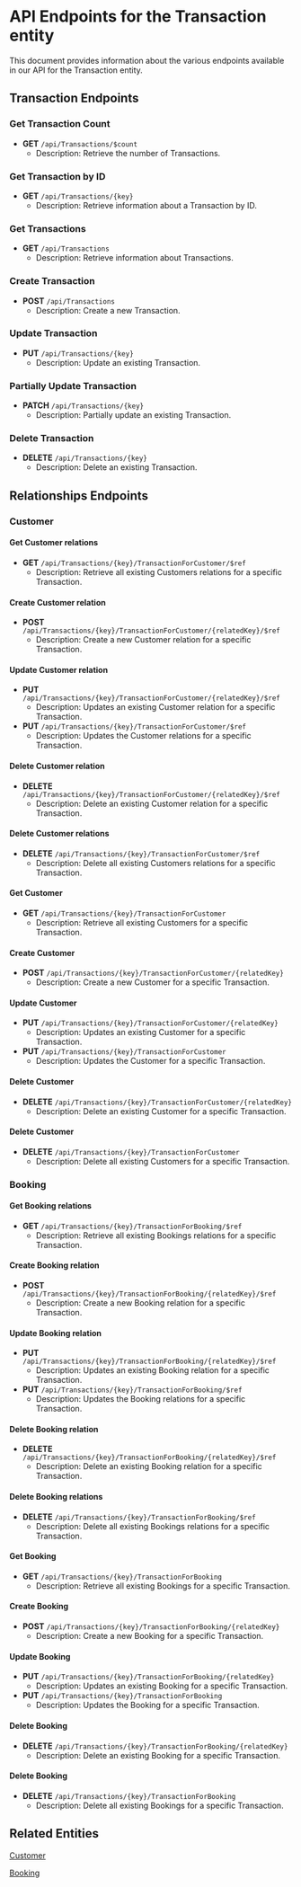 # API Endpoints for the Transaction entity

This document provides information about the various endpoints available in our API for the Transaction entity.

## Transaction Endpoints

### Get Transaction Count
- **GET** `/api/Transactions/$count`
  - Description: Retrieve the number of Transactions.

### Get Transaction by ID
- **GET** `/api/Transactions/{key}`
  - Description: Retrieve information about a Transaction by ID.
  
### Get Transactions
- **GET** `/api/Transactions`
  - Description: Retrieve information about Transactions.

### Create Transaction
- **POST** `/api/Transactions`
  - Description: Create a new Transaction.

### Update Transaction
- **PUT** `/api/Transactions/{key}`
  - Description: Update an existing Transaction.

### Partially Update Transaction
- **PATCH** `/api/Transactions/{key}`
  - Description: Partially update an existing Transaction.
 
### Delete Transaction
- **DELETE** `/api/Transactions/{key}`
  - Description: Delete an existing Transaction.

## Relationships Endpoints

### Customer

#### Get Customer relations
- **GET** `/api/Transactions/{key}/TransactionForCustomer/$ref`
  - Description: Retrieve all existing Customers relations for a specific Transaction.
  
#### Create Customer relation
- **POST** `/api/Transactions/{key}/TransactionForCustomer/{relatedKey}/$ref`
  - Description: Create a new Customer relation for a specific Transaction.
  
#### Update Customer relation
- **PUT** `/api/Transactions/{key}/TransactionForCustomer/{relatedKey}/$ref`
  - Description: Updates an existing Customer relation for a specific Transaction.
- **PUT** `/api/Transactions/{key}/TransactionForCustomer/$ref`
  - Description: Updates the Customer relations for a specific Transaction.

#### Delete Customer relation
- **DELETE** `/api/Transactions/{key}/TransactionForCustomer/{relatedKey}/$ref`
  - Description: Delete an existing Customer relation for a specific Transaction.

#### Delete Customer relations
- **DELETE** `/api/Transactions/{key}/TransactionForCustomer/$ref`
  - Description: Delete all existing Customers relations for a specific Transaction.

#### Get Customer
- **GET** `/api/Transactions/{key}/TransactionForCustomer`
  - Description: Retrieve all existing Customers for a specific Transaction.
  
#### Create Customer
- **POST** `/api/Transactions/{key}/TransactionForCustomer/{relatedKey}`
  - Description: Create a new Customer for a specific Transaction.
  
#### Update Customer
- **PUT** `/api/Transactions/{key}/TransactionForCustomer/{relatedKey}`
  - Description: Updates an existing Customer for a specific Transaction.
- **PUT** `/api/Transactions/{key}/TransactionForCustomer`
  - Description: Updates the Customer for a specific Transaction.

#### Delete Customer
- **DELETE** `/api/Transactions/{key}/TransactionForCustomer/{relatedKey}`
  - Description: Delete an existing Customer for a specific Transaction.

#### Delete Customer
- **DELETE** `/api/Transactions/{key}/TransactionForCustomer`
  - Description: Delete all existing Customers for a specific Transaction.

### Booking

#### Get Booking relations
- **GET** `/api/Transactions/{key}/TransactionForBooking/$ref`
  - Description: Retrieve all existing Bookings relations for a specific Transaction.
  
#### Create Booking relation
- **POST** `/api/Transactions/{key}/TransactionForBooking/{relatedKey}/$ref`
  - Description: Create a new Booking relation for a specific Transaction.
  
#### Update Booking relation
- **PUT** `/api/Transactions/{key}/TransactionForBooking/{relatedKey}/$ref`
  - Description: Updates an existing Booking relation for a specific Transaction.
- **PUT** `/api/Transactions/{key}/TransactionForBooking/$ref`
  - Description: Updates the Booking relations for a specific Transaction.

#### Delete Booking relation
- **DELETE** `/api/Transactions/{key}/TransactionForBooking/{relatedKey}/$ref`
  - Description: Delete an existing Booking relation for a specific Transaction.

#### Delete Booking relations
- **DELETE** `/api/Transactions/{key}/TransactionForBooking/$ref`
  - Description: Delete all existing Bookings relations for a specific Transaction.

#### Get Booking
- **GET** `/api/Transactions/{key}/TransactionForBooking`
  - Description: Retrieve all existing Bookings for a specific Transaction.
  
#### Create Booking
- **POST** `/api/Transactions/{key}/TransactionForBooking/{relatedKey}`
  - Description: Create a new Booking for a specific Transaction.
  
#### Update Booking
- **PUT** `/api/Transactions/{key}/TransactionForBooking/{relatedKey}`
  - Description: Updates an existing Booking for a specific Transaction.
- **PUT** `/api/Transactions/{key}/TransactionForBooking`
  - Description: Updates the Booking for a specific Transaction.

#### Delete Booking
- **DELETE** `/api/Transactions/{key}/TransactionForBooking/{relatedKey}`
  - Description: Delete an existing Booking for a specific Transaction.

#### Delete Booking
- **DELETE** `/api/Transactions/{key}/TransactionForBooking`
  - Description: Delete all existing Bookings for a specific Transaction.

## Related Entities

[Customer](CustomerEndpoints.md)

[Booking](BookingEndpoints.md)

